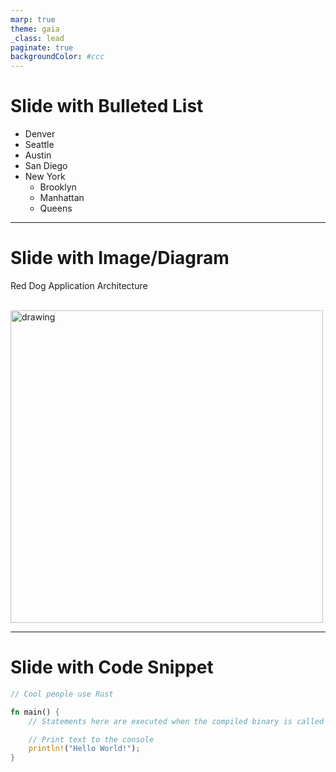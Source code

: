 ```yaml
---
marp: true
theme: gaia
_class: lead
paginate: true
backgroundColor: #ccc
---
```

# Slide with Bulleted List

* Denver
* Seattle
* Austin
* San Diego
* New York
    * Brooklyn
    * Manhattan
    * Queens

---
# Slide with Image/Diagram 

Red Dog Application Architecture

<br>
<img src="../../img/reddog_code.png" alt="drawing" width="500px"/>

---
# Slide with Code Snippet

```rust
// Cool people use Rust

fn main() {
    // Statements here are executed when the compiled binary is called

    // Print text to the console
    println!("Hello World!");
}
```